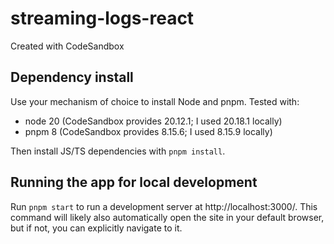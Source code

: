# streaming-logs-react

Created with CodeSandbox

## Dependency install

Use your mechanism of choice to install Node and pnpm. Tested with:

- node 20 (CodeSandbox provides 20.12.1; I used 20.18.1 locally)
- pnpm 8 (CodeSandbox provides 8.15.6; I used 8.15.9 locally)

Then install JS/TS dependencies with `pnpm install`.

## Running the app for local development

Run `pnpm start` to run a development server at http://localhost:3000/. This
command will likely also automatically open the site in your default browser,
but if not, you can explicitly navigate to it.
